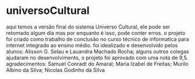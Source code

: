 # universoCultural
aqui temos a versão final do sistema Universo Cultural, ele pode ser retomado algum dia mas por enquanto é isso, pode conter erros.
o projeto foi criado como trabalho de conclusão no curso técnico de informatica para internet integrado ao ensino médio. 
foi idealizado e desenvolvido pelos alunos: Alisson G. Selau e Lauandra Machado Rocha;
alguns outros colegas ajudaram no desenvolvimento, o projeto foi aprovado com uma nota de 9,5.
agradecimentos: Samuel Conradt do Amaral; Maria Izabel de Freitas; Murilo Albino da Silva; Nicolas Godinho da Silva

